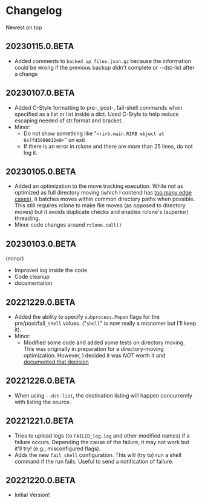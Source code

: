 # Changelog

Newest on top

## 20230115.0.BETA

- Added comments to `backed_up_files.json.gz` because the information could be wrong if the previous backup didn't complete or --dst-list after a change

## 20230107.0.BETA

- Added C-Style formatting to pre-, post-, fail-shell commands when specified as a list or list inside a dict. Used C-Style to help reduce escaping needed of str.format and bracket.
- Minor:
    - Do not show something like "`<rirb.main.RIRB object at 0x7fd3980812e0>`" on exit
    - If there is an error in rclone and there are more than 25 lines, do not log it.

## 20230105.0.BETA

- Added an optimization to the move tracking execution. While not as optimized as full directory moving (which I contend has [too many edge cases](docs/Directory_Move_Optimization.md)), it batches moves within common directory paths when possible. This still requires rclone to make file moves (as opposed to directory moves) but it avoids duplicate checks and enables rclone's (superior) threading.
- Minor code changes around `rclone.call()`

## 20230103.0.BETA

(minor)

- Improved log inside the code
- Code cleanup
- documentation

## 20221229.0.BETA

- Added the ability to specify `subprocess.Popen` flags for the pre/post/fail`_shell` values. ("`shell`" is now really a misnomer but I'll keep it).
- Minor:
    - Modified some code and added some tests on directory moving. This was originally in preparation for a directory-moving optimization. However, I decided it was *NOT* worth it and [documented that decision](docs/Directory_Move_Optimization.md)

## 20221226.0.BETA

- When using `--dst-list`, the destination listing will happen concurrently with listing the source.

## 20221221.0.BETA

- Tries to upload logs (to `FAILED_log.log` and other modified names) if a failure occurs. Depending the cause of the failure, it may not work but it'll try! (e.g., misconfigured flags).
- Adds the new `fail_shell` configuration. This will (try to) run a shell command if the run fails. Useful to send a notification of failure.

## 20221220.0.BETA

- Initial Version!